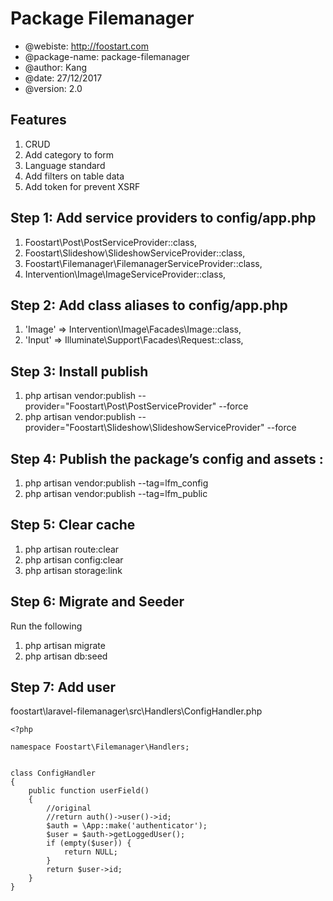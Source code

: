 # Package Filemanager

* @webiste: http://foostart.com
* @package-name: package-filemanager
* @author: Kang
* @date: 27/12/2017
* @version: 2.0

## Features

1. CRUD
1. Add category to form
1. Language standard
1. Add filters on table data
1. Add token for prevent XSRF

## Step 1: Add service providers to **config/app.php**

1. Foostart\Post\PostServiceProvider::class,
1. Foostart\Slideshow\SlideshowServiceProvider::class,
1. Foostart\Filemanager\FilemanagerServiceProvider::class,
1. Intervention\Image\ImageServiceProvider::class,

## Step 2: Add class aliases to **config/app.php**

1. 'Image' => Intervention\Image\Facades\Image::class,
1. 'Input' => Illuminate\Support\Facades\Request::class,

## Step 3: Install publish

1. php artisan vendor:publish --provider="Foostart\Post\PostServiceProvider" --force
1. php artisan vendor:publish --provider="Foostart\Slideshow\SlideshowServiceProvider" --force




## Step 4: Publish the package’s config and assets :

1. php artisan vendor:publish --tag=lfm_config
1. php artisan vendor:publish --tag=lfm_public

## Step 5: Clear cache
1. php artisan route:clear
1. php artisan config:clear
1. php artisan storage:link

## Step 6: Migrate and Seeder
Run the following
1. php artisan migrate
1. php artisan db:seed

## Step 7: Add user

foostart\laravel-filemanager\src\Handlers\ConfigHandler.php
```
<?php

namespace Foostart\Filemanager\Handlers;


class ConfigHandler
{
    public function userField()
    {
        //original
        //return auth()->user()->id;
        $auth = \App::make('authenticator');
        $user = $auth->getLoggedUser();
        if (empty($user)) {
            return NULL;
        }
        return $user->id;
    }
}
```